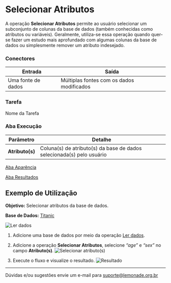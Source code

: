 # Selecionar Atributos

A operação **Selecionar Atributos** permite ao usuário selecionar um subconjunto de colunas da base de dados (também conhecidas como atributos ou variáveis). Geralmente, utiliza-se essa operação quando quer-se fazer um estudo mais aprofundado com algumas colunas da base de dados ou simplesmente remover um atributo indesejado.

### Conectores
| Entrada | Saída |
| --- | --- |
| Uma fonte de dados | Múltiplas fontes com os dados modificados |

### Tarefa
Nome da Tarefa

### Aba Execução

| Parâmetro | Detalhe |
| --- | --- |
| **Atributo(s)** | Coluna(s) de atributo(s) da base de dados selecionada(s) pelo usuário |

[Aba Aparência][1]

[Aba Resultados][2]


## Exemplo de Utilização
**Objetivo:** Selecionar atributos da base de dados.

**Base de Dados:** [Titanic][3]
	
![Ler dados](/img/spark/manipulacao_de_dados/selecionar_atributos/image3.png)

1. Adicione uma base de dados por meio da operação [Ler dados][4].
	
2. Adicione a operação **Selecionar Atributos**, selecione *“age”* e *“sex”* no campo **Atributo(s)**.
	![Selecionar atributo(s)](/img/spark/manipulacao_de_dados/selecionar_atributos/image2.png)
	
3. Execute o fluxo e visualize o resultado.
	![Resultado](/img/spark/manipulacao_de_dados/selecionar_atributos/image1.png)

-----

Dúvidas e/ou sugestões envie um e-mail para suporte@lemonade.org.br

[1]: /pt-br/spark/documentacao-geral/aba-aparencia.html
[2]: /pt-br/spark/documentacao-geral/aba-resultados.html
[3]: /pt-br/spark/base-de-dados/#iris
[4]: /pt-br/spark/entrada-e-saida/ler-dados.html